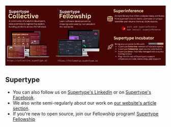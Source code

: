 <p align="center">
  <a href="https://supertype.ai">
  <img width="900" src="https://raw.githubusercontent.com/supertypeai/.github/main/profile/supertype_wide.png">
  </a>
</p>

## Supertype
- You can also follow us on [Supertype's LinkedIn](https://www.linkedin.com/company/supertype-ai/) or on [Supertype's Facebook](https://www.facebook.com/supertypeai/).
- We also write semi-regularly about our work on [our website's article section](https://supertype.ai/notes/).
- If you're new to open source, join our Fellowship program! [Supertype Fellowship](https://fellowship.supertype.ai)